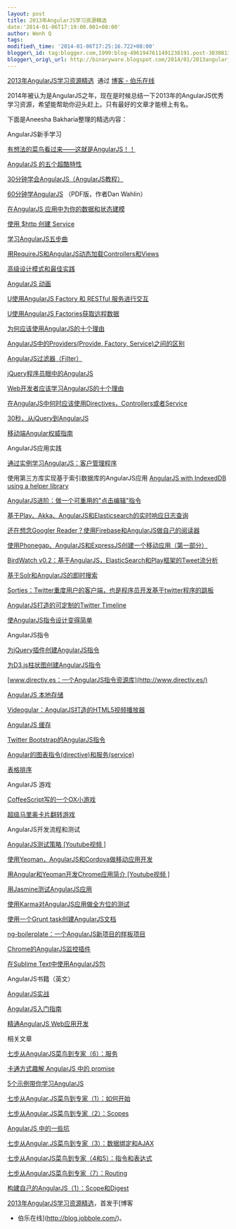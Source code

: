```yaml
--- 
layout: post 
title: 2013年AngularJS学习资源精选 
date:'2014-01-06T17:19:00.001+08:00' 
author: Wenh Q
tags:
modified\_time: '2014-01-06T17:25:16.722+08:00' 
blogger\_id: tag:blogger.com,1999:blog-4961947611491238191.post-3030813307969004743
blogger\_orig\_url: http://binaryware.blogspot.com/2014/01/2013angularjs.html
---
```

[2013年AngularJS学习资源精选](http://blog.jobbole.com/54716/)  通过
[博客 - 伯乐在线](http://blog.jobbole.com/)





2014年被认为是AngularJS之年，现在是时候总结一下2013年的AngularJS优秀学习资源，希望能帮助你迎头赶上。只有最好的文章才能榜上有名。



下面是Aneesha Bakharia整理的精选内容：

AngularJS新手学习

[有想法的菜鸟看过来——这就是AngularJS！！](http://code-like-a-poem.blogspot.com.au/2013/03/behold-angularjs-is-here-about.html)

[AngularJS
的五个超酷特性](http://net.tutsplus.com/tutorials/javascript-ajax/5-awesome-angularjs-features/)

[30分钟学会AngularJS（AngularJS教程）](http://www.revillwebdesign.com/angularjs-tutorial/)

[60分钟学AngularJS](http://fastandfluid.com/publicdownloads/AngularJSIn60MinutesIsh_DanWahlin_May2013.pdf)
（PDF版，作者Dan Wahlin）

[在AngularJS
应用中为你的数据和状态建模](http://joelhooks.com/blog/2013/04/24/modeling-data-and-state-in-your-angularjs-application/)

[使用 
$http 创建
Service](http://www.benlesh.com/2013/02/angularjs-creating-service-with-http.html)

[学习AngularJS五步曲](http://blog.revolunet.com/blog/2013/06/01/starting-with-angularjs/)

[用RequireJS和AngularJS动态加载Controllers和Views](http://weblogs.asp.net/dwahlin/archive/2013/05/22/dynamically-loading-controllers-and-views-with-angularjs-and-requirejs.aspx)

[高级设计模式和最佳实践](http://trochette.github.io/Angular-Design-Patterns-Best-Practices/#/proven)

[AngularJS
动画](http://flippinawesome.org/2013/08/05/animating-with-angularjs/)

[U使用AngularJS Factory 和 RESTful
服务进行交互](http://weblogs.asp.net/dwahlin/archive/2013/08/16/using-an-angularjs-factory-to-interact-with-a-restful-service.aspx)

[U使用AngularJS
Factories获取远程数据](http://www.davidsalter.com/2013/08/16/using-angular-dot-js-factories-to-get-remote-data/)

[为何应该使用AngularJS的十个理由](http://www.sitepoint.com/10-reasons-use-angularjs/)

[AngularJS中的Providers(Provide, Factory,
Service)之间的区别](http://blog.xebia.com/2013/09/01/differences-between-providers-in-angularjs/)

[AngularJS过滤器（Filter）](http://www.kidsil.net/2013/09/filtering-with-angularjs)

[jQuery程序员眼中的AngularJS](http://blog.artlogic.com/2013/03/06/angularjs-for-jquery-developers/)

[Web开发者应该学习AngularJS的十个理由](http://wintellect.com/blogs/jlikness/10-reasons-web-developers-should-learn-angularjs)

[在AngularJS中何时应该使用Directives，Controllers或者Service](http://kirkbushell.me/when-to-use-directives-controllers-or-services-in-angular/)

[30秒，从jQuery到AngularJS](http://blog.thousandeyes.com/creating-extensible-widgets-part-1-jquery-to-angularjs/)

[移动端Angular权威指南](http://www.ng-newsletter.com/posts/angular-on-mobile.html)





AngularJS应用实践

[通过实例学习AngularJS：客户管理程序](http://weblogs.asp.net/dwahlin/archive/2013/10/25/learning-angularjs-by-example-the-customer-manager-application.aspx)

使用第三方库实现基于索引数据库的AngularJS应用 [AngularJS with IndexedDB
using a helper
library](http://www.recursiverobot.com/post/53767548784/angularjs-with-indexeddb-using-a-helper-library)

[AngularJS进阶：做一个可重用的"点击编辑"指令](http://icelab.com.au/articles/levelling-up-with-angularjs-building-a-reusable-click-to-edit-directive/)

[基于Play、Akka、AngularJS和Elasticsearch的实时响应日志查询](http://responsiblysourced.wordpress.com/2013/07/08/reactive-real-time-log-search-with-play-akka-angularjs-and-elasticsearch/)

[还在想念Googler
Reader？使用Firebase和AngularJS做自己的阅读器](https://www.firebase.com/blog/2013-07-16-build-your-own-feed-reader.html)

[使用Phonegap、AngularJS和ExpressJS创建一个移动应用（第一部分）](http://abou-kone.com/2013/07/17/developing-a-mobile-app-with-phonegap-angularjs-and-expressjs-part-i/)

[BirdWatch
v0.2：基于AngularJS，ElasticSearch和Play框架的Tweet流分析](http://matthiasnehlsen.com/blog/2013/08/13/birdwatch-angularjs-elasticsearch-play/)

[基于Solr和AngularJS的即时搜索](http://www.opensourceconnections.com/2013/08/25/instant-search-with-solr-and-angular/)

[Sorties：Twitter重度用户的客户端，也是程序员开发基于twitter程序的跳板](https://github.com/amirrajan/sortis)

[AngularJS打造的可定制的Twitter
Timeline](http://timothy.userapp.io/post/64117882900/customizable-twitter-timeline-for-angularjs)

[使AngularJS指令设计变得简单](http://seanhess.github.io/2013/10/14/angularjs-directive-design.html)





AngularJS指令

[为jQuery插件创建AngularJS指令](http://www.phloxblog.in/jquery-plugin-angular-js-directive-clean-html-approach/)

[为D3.js柱状图创建AngularJS指令](http://www.phloxblog.in/d3-js-angular-directive/)

[www.directiv.es：一个AngularJS指令资源库](http://www.directiv.es/)

[AngularJS 本地存储](https://github.com/agrublev/Angular-localStorage)

[Videogular：AngularJS打造的HTML5视频播放器](http://twofuckingdevelopers.com/2013/08/videogular-an-html5-video-player-for-angularjs/)

[AngularJS 缓存](http://jmdobry.github.io/angular-cache/)

[Twitter
Bootstrap的AngularJS指令](http://angular-ui.github.io/bootstrap/)

[Angular的图表指令(directive)和服务(service)](https://github.com/wesleyhales/angular-charts)

[表格排序](http://modernjavascript.blogspot.com.au/2013/10/angularjs-table-sort.html)





AngularJS 游戏

[CoffeeScript写的一个OX小游戏](http://www.sitepoint.com/angularjs-tutorial-build-an-app-using-directives-and-data-binding/)

[超级马里奥卡片翻转游戏](https://github.com/callmehiphop/mario-cards)



AngularJS开发流程和测试

[AngularJS测试策略
[Youtube视频
]](http://www.youtube.com/watchv=UYVcY9EJcRs)

[使用Yeoman，AngularJS和Cordova做移动应用开发](http://www.portlandwebworks.com/blog/combining-yeoman-angularjs-and-cordova-mobile-development)

[用Angular和Yeoman开发Chrome应用简介
[Youtube视频
]](http://www.youtube.com/watchv=eUmDDxrvqSs)

[用Jasmine测试AngularJS应用](http://www.phloxblog.in/angular-js-tests-jasmine/#.UfzX3pI3CSp)

[使用Karma对AngularJS应用做全方位的测试](http://www.yearofmoo.com/2013/01/full-spectrum-testing-with-angularjs-and-karma.html)

[使用一个Grunt
task创建AngularJS文档](https://github.com/m7r/grunt-ngdocs)

[ng-boilerplate：一个AngularJS新项目的样板项目](https://github.com/joshdmiller/ng-boilerplate)

[Chrome的AngularJS监控插件](https://github.com/angular/angularjs-batarang)

[在Sublime
Text中使用AngularJS包](http://weblogs.asp.net/dwahlin/archive/2013/08/30/using-the-angularjs-package-for-sublime-text.aspx)





AngularJS书籍（英文）

[AngularJS实战](http://www.manning.com/bford/)

[AngularJS入门指南](https://leanpub.com/ng-book)

[精通AngularJS
Web应用开发](https://www.packtpub.com/angularjs-web-application-development/book)



相关文章

[七步从AngularJS菜鸟到专家（6）：服务](http://blog.jobbole.com/49745/)

[卡通方式趣解 AngularJS 中的 promise](http://blog.jobbole.com/51178/)

[5个示例带你学习AngularJS](http://blog.jobbole.com/48979/)

[七步从Angular.JS菜鸟到专家（1）：如何开始](http://blog.jobbole.com/46779/)

[七步从Angular.JS菜鸟到专家（2）：Scopes](http://blog.jobbole.com/48593/)

[AngularJS 中的一些坑](http://blog.jobbole.com/52857/)

[七步从Angular.JS菜鸟到专家（3）：数据绑定和AJAX](http://blog.jobbole.com/48780/)

[七步从AngularJS菜鸟到专家（4和5）：指令和表达式](http://blog.jobbole.com/50022/)

[七步从AngularJS菜鸟到专家（7）：Routing](http://blog.jobbole.com/50533/)

[构建自己的AngularJS（1）：Scope和Digest](http://blog.jobbole.com/51558/)



[2013年AngularJS学习资源精选](http://blog.jobbole.com/54716/)，首发于[博客
- 伯乐在线](http://blog.jobbole.com/)。
